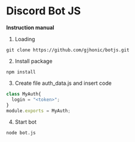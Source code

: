 # Discord Bot JS

**Instruction manual**

1) Loading
```
git clone https://github.com/gjhonic/botjs.git
```
2) Install package
```
npm install
```
3) Create file auth_data.js and insert code
```js
class MyAuth{
  login = "<token>";
}
module.exports = MyAuth;
```
4) Start bot
```
node bot.js
```
